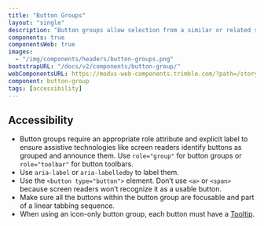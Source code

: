 ```yaml
---
title: "Button Groups"
layout: "single"
description: "Button groups allow selection from a similar or related set of options."
components: true
componentsWeb: true
images:
  - "/img/components/headers/button-groups.png"
bootstrapURL: "/docs/v2/components/button-group/"
webComponentsURL: https://modus-web-components.trimble.com/?path=/story/components-button-group--default
component: button-group
tags: [accessibility]
---
```


## Accessibility

- Button groups require an appropriate role attribute and explicit label to ensure assistive technologies like screen readers identify buttons as grouped and announce them. Use `role="group"` for button groups or `role="toolbar"` for button toolbars.
- Use `aria-label` or `aria-labelledby` to label them.
- Use the `<button type="button">` element. Don’t use `<a>` or `<span>` because screen readers won’t recognize it as a usable button.
- Make sure all the buttons within the button group are focusable and part of a linear tabbing sequence.
- When using an icon-only button group, each button must have a [Tooltip](/components/web/tooltips/).

